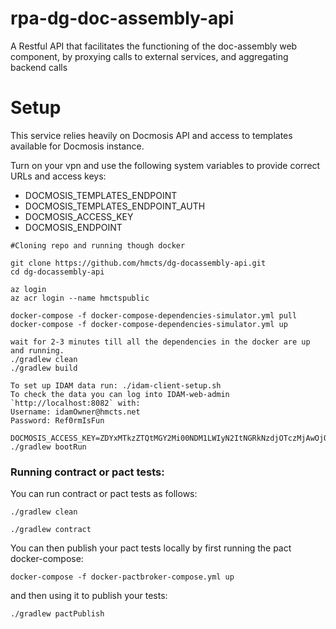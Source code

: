 # rpa-dg-doc-assembly-api
 A Restful API that facilitates the functioning of the doc-assembly web component, by proxying calls to external services, and aggregating backend calls

# Setup

This service relies heavily on Docmosis API and access to templates available for Docmosis instance.

Turn on your vpn and use the following system variables to provide correct URLs and access keys:

- DOCMOSIS_TEMPLATES_ENDPOINT
- DOCMOSIS_TEMPLATES_ENDPOINT_AUTH
- DOCMOSIS_ACCESS_KEY
- DOCMOSIS_ENDPOINT

```
#Cloning repo and running though docker

git clone https://github.com/hmcts/dg-docassembly-api.git
cd dg-docassembly-api

az login
az acr login --name hmctspublic

docker-compose -f docker-compose-dependencies-simulator.yml pull
docker-compose -f docker-compose-dependencies-simulator.yml up

wait for 2-3 minutes till all the dependencies in the docker are up and running.
./gradlew clean
./gradlew build

To set up IDAM data run: ./idam-client-setup.sh 
To check the data you can log into IDAM-web-admin `http://localhost:8082` with:
Username: idamOwner@hmcts.net
Password: Ref0rmIsFun

DOCMOSIS_ACCESS_KEY=ZDYxMTkzZTQtMGY2Mi00NDM1LWIyN2ItNGRkNzdjOTczMjAwOjQ1NTE0ODQ ./gradlew bootRun
```


### Running contract or pact tests:

You can run contract or pact tests as follows:
```
./gradlew clean
```

```
./gradlew contract
```

You can then publish your pact tests locally by first running the pact docker-compose:

```
docker-compose -f docker-pactbroker-compose.yml up
```

and then using it to publish your tests:

```
./gradlew pactPublish
```
